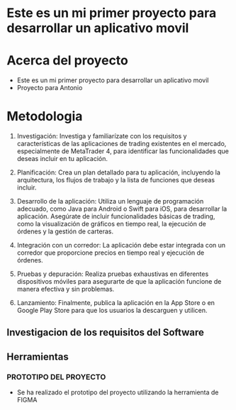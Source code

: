 # Este es un mi primer proyecto para desarrollar un aplicativo movil
# Acerca del proyecto
* Este es un mi primer proyecto para desarrollar un aplicativo movil
* Proyecto para Antonio 
# Metodologia
1. Investigación: Investiga y familiarízate con los requisitos y características de las aplicaciones de trading existentes en el mercado, especialmente de MetaTrader 4, para identificar las funcionalidades que deseas incluir en tu aplicación.

2. Planificación: Crea un plan detallado para tu aplicación, incluyendo la arquitectura, los flujos de trabajo y la lista de funciones que deseas incluir.

3. Desarrollo de la aplicación: Utiliza un lenguaje de programación adecuado, como Java para Android o Swift para iOS, para desarrollar la aplicación. Asegúrate de incluir funcionalidades básicas de trading, como la visualización de gráficos en tiempo real, la ejecución de órdenes y la gestión de carteras.

4. Integración con un corredor: La aplicación debe estar integrada con un corredor que proporcione precios en tiempo real y ejecución de órdenes.

5. Pruebas y depuración: Realiza pruebas exhaustivas en diferentes dispositivos móviles para asegurarte de que la aplicación funcione de manera efectiva y sin problemas.

6. Lanzamiento: Finalmente, publica la aplicación en la App Store o en Google Play Store para que los usuarios la descarguen y utilicen.

## Investigacion de los requisitos del Software

## Herramientas

### PROTOTIPO DEL PROYECTO
* Se ha realizado el prototipo del proyecto utilizando la herramienta de FIGMA